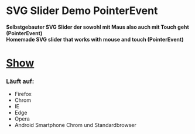 # SVG Slider Demo PointerEvent

**Selbstgebauter SVG Slider der sowohl mit Maus also auch mit Touch geht (PointerEvent)**   
**Homemade SVG slider that works with mouse and touch (PointerEvent)**

# [Show](https://htmlpreview.github.io/?https://github.com/sauternic/SVG-Slider-Demo-PointerEvent-Touch/blob/master/Slider_Projekt_Ein.html)

### Läuft auf:
- Firefox
- Chrom
- IE
- Edge
- Opera
- Android Smartphone Chrom und Standardbrowser
